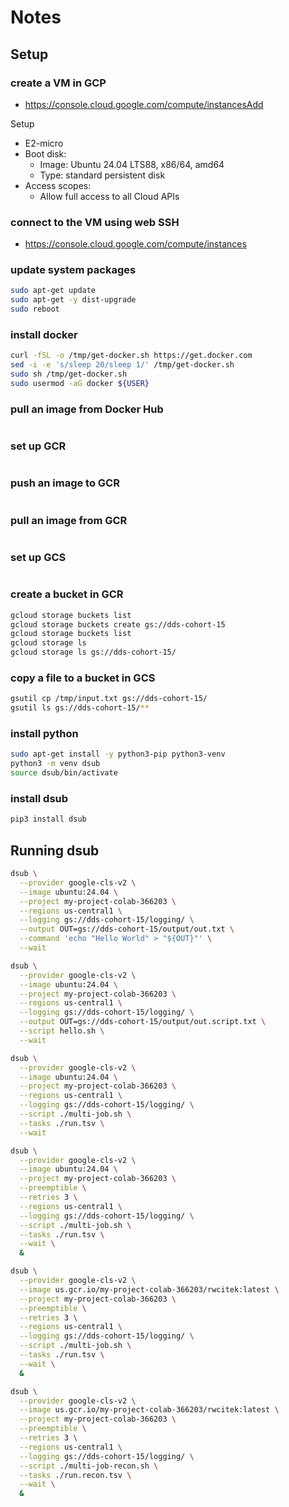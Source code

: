 # Notes

## Setup

### create a VM in GCP
- https://console.cloud.google.com/compute/instancesAdd

Setup
- E2-micro
- Boot disk:
  - Image: Ubuntu 24.04 LTS88, x86/64, amd64
  - Type: standard persistent disk
- Access scopes:
  - Allow full access to all Cloud APIs

### connect to the VM using web SSH
- https://console.cloud.google.com/compute/instances


### update system packages
```bash
sudo apt-get update
sudo apt-get -y dist-upgrade
sudo reboot
```

### install docker
```bash
curl -fSL -o /tmp/get-docker.sh https://get.docker.com
sed -i -e 's/sleep 20/sleep 1/' /tmp/get-docker.sh
sudo sh /tmp/get-docker.sh
sudo usermod -aG docker ${USER}
```

### pull an image from Docker Hub
```bash
```

### set up GCR
```bash
```

### push an image to GCR
```bash
```

### pull an image from GCR
```bash
```

### set up GCS
```bash
```

### create a bucket in GCR
```bash
gcloud storage buckets list
gcloud storage buckets create gs://dds-cohort-15
gcloud storage buckets list
gcloud storage ls
gcloud storage ls gs://dds-cohort-15/
```

### copy a file to a bucket in GCS
```bash
gsutil cp /tmp/input.txt gs://dds-cohort-15/
gsutil ls gs://dds-cohort-15/**
```

### install python
```bash
sudo apt-get install -y python3-pip python3-venv
python3 -m venv dsub
source dsub/bin/activate
```

### install dsub
```bash
pip3 install dsub
```

## Running dsub
```bash
dsub \
  --provider google-cls-v2 \
  --image ubuntu:24.04 \
  --project my-project-colab-366203 \
  --regions us-central1 \
  --logging gs://dds-cohort-15/logging/ \
  --output OUT=gs://dds-cohort-15/output/out.txt \
  --command 'echo "Hello World" > "${OUT}"' \
  --wait
```

```bash
dsub \
  --provider google-cls-v2 \
  --image ubuntu:24.04 \
  --project my-project-colab-366203 \
  --regions us-central1 \
  --logging gs://dds-cohort-15/logging/ \
  --output OUT=gs://dds-cohort-15/output/out.script.txt \
  --script hello.sh \
  --wait
```

```bash
dsub \
  --provider google-cls-v2 \
  --image ubuntu:24.04 \
  --project my-project-colab-366203 \
  --regions us-central1 \
  --logging gs://dds-cohort-15/logging/ \
  --script ./multi-job.sh \
  --tasks ./run.tsv \
  --wait
```

```bash
dsub \
  --provider google-cls-v2 \
  --image ubuntu:24.04 \
  --project my-project-colab-366203 \
  --preemptible \
  --retries 3 \
  --regions us-central1 \
  --logging gs://dds-cohort-15/logging/ \
  --script ./multi-job.sh \
  --tasks ./run.tsv \
  --wait \
  &
```

```bash
dsub \
  --provider google-cls-v2 \
  --image us.gcr.io/my-project-colab-366203/rwcitek:latest \
  --project my-project-colab-366203 \
  --preemptible \
  --retries 3 \
  --regions us-central1 \
  --logging gs://dds-cohort-15/logging/ \
  --script ./multi-job.sh \
  --tasks ./run.tsv \
  --wait \
  &
```

```bash
dsub \
  --provider google-cls-v2 \
  --image us.gcr.io/my-project-colab-366203/rwcitek:latest \
  --project my-project-colab-366203 \
  --preemptible \
  --retries 3 \
  --regions us-central1 \
  --logging gs://dds-cohort-15/logging/ \
  --script ./multi-job-recon.sh \
  --tasks ./run.recon.tsv \
  --wait \
  &
```
